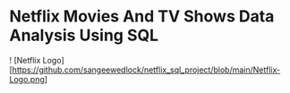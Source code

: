# Netflix Movies And TV Shows Data Analysis Using SQL

! [Netflix Logo][https://github.com/sangeewedlock/netflix_sql_project/blob/main/Netflix-Logo.png]
